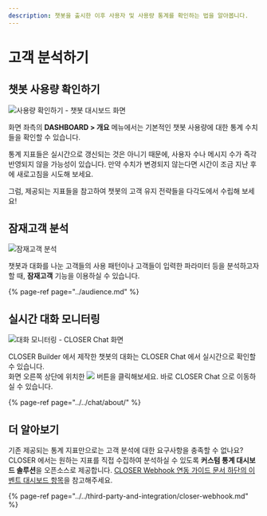 ```yaml
---
description: 챗봇을 출시한 이후 사용자 및 사용량 통계를 확인하는 법을 알아봅니다.
---
```


# 고객 분석하기

## 챗봇 사용량 확인하기

![&#xC0AC;&#xC6A9;&#xB7C9; &#xD655;&#xC778;&#xD558;&#xAE30; - &#xCC57;&#xBD07; &#xB300;&#xC2DC;&#xBCF4;&#xB4DC; &#xD654;&#xBA74; ](../../.gitbook/assets/openbeta_builder_dashboard_.png)

화면 좌측의 **DASHBOARD &gt; 개요** 메뉴에서는 기본적인 챗봇 사용량에 대한 통계 수치들을 확인할 수 있습니다. 

통계 지표들은 실시간으로 갱신되는 것은 아니기 때문에, 사용자 수나 메시지 수가 즉각 반영되지 않을 가능성이 있습니다. 만약 수치가 변경되지 않는다면 시간이 조금 지난 후에 새로고침을 시도해 보세요.

그럼, 제공되는 지표들을 참고하여 챗봇의 고객 유지 전략들을 다각도에서 수립해 보세요!

## 잠재고객 분석

![&#xC7A0;&#xC7AC;&#xACE0;&#xAC1D; &#xBD84;&#xC11D;](../../.gitbook/assets/audience-example.jpg)

챗봇과 대화를 나눈 고객들의 사용 패턴이나 고객들이 입력한 파라미터 등을 분석하고자 할 때, **잠재고객** 기능을 이용하실 수 있습니다. 

{% page-ref page="../audience.md" %}

## 실시간 대화 모니터링

![&#xB300;&#xD654; &#xBAA8;&#xB2C8;&#xD130;&#xB9C1; - CLOSER Chat &#xD654;&#xBA74;](../../.gitbook/assets/openbeta_chat_%20%2813%29.png)

CLOSER Builder 에서 제작한 챗봇의 대화는 CLOSER Chat 에서 실시간으로 확인할 수 있습니다.  
화면 오른쪽 상단에 위치한  ![](../../.gitbook/assets/2019-01-31-4.55.40.png) 버튼을 클릭해보세요. 바로 CLOSER Chat 으로 이동하실 수 있습니다.

{% page-ref page="../../chat/about/" %}

## 더 알아보기

기존 제공되는 통계 지표만으로는 고객 분석에 대한 요구사항을 충족할 수 없나요?   
CLOSER 에서는 원하는 지표를 직접 수집하여 분석하실 수 있도록 **커스텀 통계 대시보드 솔루션**을 오픈소스로 제공합니다. [CLOSER Webhook 연동 가이드 문서 하단의 이벤트 대시보드 항목](../../third-party-and-integration/closer-webhook.md#samples-closer-event-dashboard)을 참고해주세요.

{% page-ref page="../../third-party-and-integration/closer-webhook.md" %}



